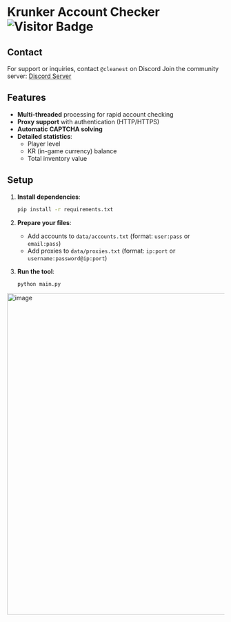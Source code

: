 # Krunker Account Checker ![Visitor Badge](https://visitor-badge.laobi.icu/badge?page_id=bQxQ.Krunker-checker)

## Contact

For support or inquiries, contact `@cleanest` on Discord 
Join the community server: [Discord Server](https://discord.gg/QgqKpKVG5t)

## Features 

- **Multi-threaded** processing for rapid account checking
- **Proxy support** with authentication (HTTP/HTTPS)
- **Automatic CAPTCHA solving**
- **Detailed statistics**:
  - Player level
  - KR (in-game currency) balance 
  - Total inventory value

## Setup

1. **Install dependencies**:
   ```bash
   pip install -r requirements.txt
   ```

2. **Prepare your files**:
   - Add accounts to `data/accounts.txt` (format: `user:pass` or `email:pass`)
   - Add proxies to `data/proxies.txt` (format: `ip:port` or `username:password@ip:port`)

3. **Run the tool**:
   ```bash
   python main.py
   ```
  
<img width="934" height="745" alt="image" src="https://github.com/user-attachments/assets/c08ef93a-d831-4a82-b2c1-07d9bc342ab4" /> 


